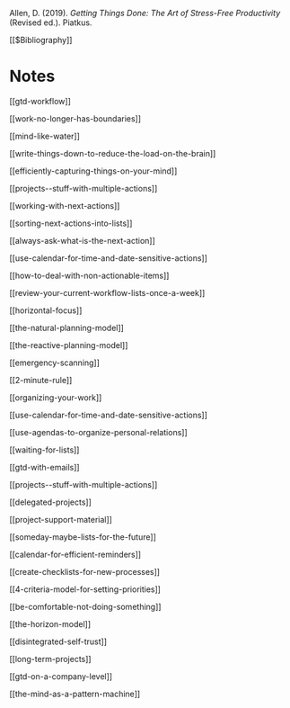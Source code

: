 Allen, D. (2019). _Getting Things Done: The Art of Stress-Free Productivity_ (Revised ed.). Piatkus.

[[$Bibliography]]

# Notes

[[gtd-workflow]]

[[work-no-longer-has-boundaries]]

[[mind-like-water]]

[[write-things-down-to-reduce-the-load-on-the-brain]]

[[efficiently-capturing-things-on-your-mind]]

[[projects--stuff-with-multiple-actions]]

[[working-with-next-actions]]

[[sorting-next-actions-into-lists]]

[[always-ask-what-is-the-next-action]]

[[use-calendar-for-time-and-date-sensitive-actions]]

[[how-to-deal-with-non-actionable-items]]

[[review-your-current-workflow-lists-once-a-week]]

[[horizontal-focus]]

[[the-natural-planning-model]]

[[the-reactive-planning-model]]

[[emergency-scanning]]

[[2-minute-rule]]

[[organizing-your-work]]

[[use-calendar-for-time-and-date-sensitive-actions]]

[[use-agendas-to-organize-personal-relations]]

[[waiting-for-lists]]

[[gtd-with-emails]]

[[projects--stuff-with-multiple-actions]]

[[delegated-projects]]

[[project-support-material]]

[[someday-maybe-lists-for-the-future]]

[[calendar-for-efficient-reminders]]

[[create-checklists-for-new-processes]]

[[4-criteria-model-for-setting-priorities]]

[[be-comfortable-not-doing-something]]

[[the-horizon-model]]

[[disintegrated-self-trust]]

[[long-term-projects]]

[[gtd-on-a-company-level]]

[[the-mind-as-a-pattern-machine]]

